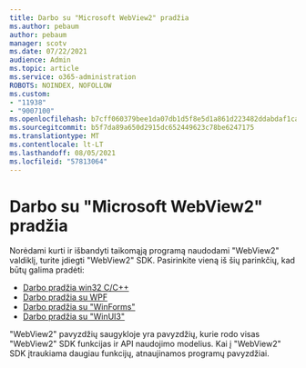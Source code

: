```yaml
---
title: Darbo su "Microsoft WebView2" pradžia
ms.author: pebaum
author: pebaum
manager: scotv
ms.date: 07/22/2021
audience: Admin
ms.topic: article
ms.service: o365-administration
ROBOTS: NOINDEX, NOFOLLOW
ms.custom:
- "11938"
- "9007100"
ms.openlocfilehash: b7cff060379bee1da07db1d5f8e5d1a861d223482ddabdaf1ca086d1a9be67f4
ms.sourcegitcommit: b5f7da89a650d2915dc652449623c78be6247175
ms.translationtype: MT
ms.contentlocale: lt-LT
ms.lasthandoff: 08/05/2021
ms.locfileid: "57813064"
---
```

# <a name="get-started-with-microsoft-webview2"></a>Darbo su "Microsoft WebView2" pradžia

Norėdami kurti ir išbandyti taikomąją programą naudodami "WebView2" valdiklį, turite įdiegti "WebView2" SDK. Pasirinkite vieną iš šių parinkčių, kad būtų galima pradėti:

- [Darbo pradžia win32 C/C++](/microsoft-edge/webview2/get-started/win32)
- [Darbo pradžia su WPF](/microsoft-edge/webview2/get-started/wpf)
- [Darbo pradžia su "WinForms"](/microsoft-edge/webview2/get-started/winforms)
- [Darbo pradžia su "WinUI3"](/microsoft-edge/webview2/get-started/winui)

"WebView2" pavyzdžių saugykloje yra pavyzdžių, kurie rodo visas "WebView2" SDK funkcijas ir API naudojimo modelius. Kai į "WebView2" SDK įtraukiama daugiau funkcijų, atnaujinamos programų pavyzdžiai.

